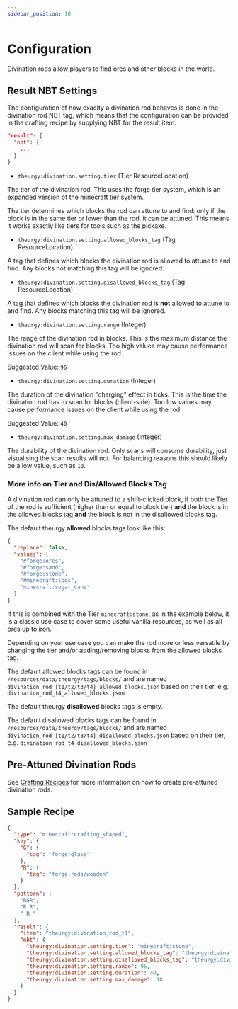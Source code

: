 ```yaml
---
sidebar_position: 10
---
```


# Configuration

Divination rods allow players to find ores and other blocks in the world.

## Result NBT Settings

The configuration of how exaclty a divination rod behaves is done in the divination rod NBT tag, which means that the configuration can be provided in the crafting recipe by supplying NBT for the result item:

```json
"result": {
  "nbt": {
    ...
  }
}
```

* `theurgy:divination.setting.tier` (Tier ResourceLocation)

The tier of the divination rod. This uses the forge tier system, which is an expanded version of the minecraft tier system.  

The tier determines which blocks the rod can attune to and find: only if the block is in the same tier or lower than the rod, it can be attuned. 
This means it works exactly like tiers for tools such as the pickaxe. 

* `theurgy:divination.setting.allowed_blocks_tag` (Tag ResourceLocation)

A tag that defines which blocks the divination rod is allowed to attune to and find. Any blocks not matching this tag will be ignored.

* `theurgy:divination.setting.disallowed_blocks_tag` (Tag ResourceLocation)

A tag that defines which blocks the divination rod is **not** allowed to attune to and find. Any blocks matching this tag will be ignored.

* `theurgy:divination.setting.range` (Integer)

The range of the divination rod in blocks. This is the maximum distance the divination rod will scan for blocks. Too high values may cause performance issues on the client while using the rod.

Suggested Value: `96`

* `theurgy:divination.setting.duration` (Integer)

The duration of the divination "charging" effect in ticks. This is the time the divination rod has to scan for blocks (client-side). Too low values may cause performance issues on the client while using the rod.

Suggested Value: `40`

* `theurgy:divination.setting.max_damage` (Integer)

The durability of the divination rod. Only scans will consume durability, just visualising the scan results will not. For balancing reasons this should likely be a low value, such as `10`.

### More info on Tier and Dis/Allowed Blocks Tag

A divination rod can only be attuned to a shift-clicked block, if both the Tier of the rod is sufficient (higher than or equal to block tier) **and** the block is in the allowed blocks tag **and** the block is not in the disallowed blocks tag.

The default theurgy **allowed** blocks tags look like this:

```json 
{
  "replace": false,
  "values": [
    "#forge:ores",
    "#forge:sand",
    "#forge:stone",
    "#minecraft:logs",
    "minecraft:sugar_cane"
  ]
}
```

If this is combined with the Tier `minecraft:stone`, as in the example below, it is a classic use case to cover some useful vanilla resources, as well as all ores up to iron. 

Depending on your use case you can make the rod more or less versatile by changing the tier and/or adding/removing blocks from the allowed blocks tag.

The default allowed blocks tags can be found in `/resources/data/theurgy/tags/blocks/` and are named `divination_rod_[t1/t2/t3/t4]_allowed_blocks.json` based on their tier, e.g. `divination_rod_t4_allowed_blocks.json` 


The default theurgy **disallowed** blocks tags is empty.

The default disallowed blocks tags can be found in `/resources/data/theurgy/tags/blocks/` and are named `divination_rod_[t1/t2/t3/t4]_disallowed_blocks.json` based on their tier, e.g. `divination_rod_t4_disallowed_blocks.json` 


## Pre-Attuned Divination Rods

See [Crafting Recipes](./crafting_recipes.md) for more information on how to create pre-attuned divination rods.

## Sample Recipe 

```json
{
  "type": "minecraft:crafting_shaped",
  "key": {
    "G": {
      "tag": "forge:glass"
    },
    "R": {
      "tag": "forge:rods/wooden"
    }
  },
  "pattern": [
    "RGR",
    "R R",
    " R "
  ],
  "result": {
    "item": "theurgy:divination_rod_t1",
    "nbt": {
      "theurgy:divination.setting.tier": "minecraft:stone",
      "theurgy:divination.setting.allowed_blocks_tag": "theurgy:divination_rod_t11_allowed_blocks",
      "theurgy:divination.setting.disallowed_blocks_tag": "theurgy:divination_rod_t1_disallowed_blocks",
      "theurgy:divination.setting.range": 96,
      "theurgy:divination.setting.duration": 40,
      "theurgy:divination.setting.max_damage": 10
    }
  }
}
```